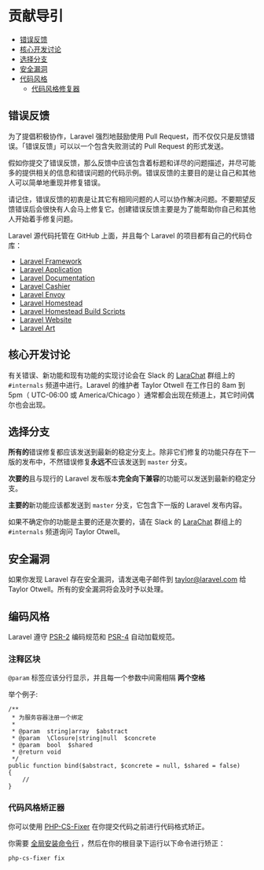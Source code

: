 # 贡献导引

- [错误反馈](#bug-reports)
- [核心开发讨论](#core-development-discussion)
- [选择分支](#which-branch)
- [安全漏洞](#security-vulnerabilities)
- [代码风格](#coding-style)
    - [代码风格修复器](#code-style-fixer)

<a name="bug-reports"></a>
## 错误反馈

为了提倡积极协作，Laravel 强烈地鼓励使用 Pull Request，而不仅仅只是反馈错误。「错误反馈」可以以一个包含失败测试的 Pull Request 的形式发送。

假如你提交了错误反馈，那么反馈中应该包含着标题和详尽的问题描述，并尽可能多的提供相关的信息和错误问题的代码示例。错误反馈的主要目的是让自己和其他人可以简单地重现并修复错误。

请记住，错误反馈的初衷是让其它有相同问题的人可以协作解决问题。不要期望反馈错误后会很快有人会马上修复它。创建错误反馈主要是为了能帮助你自己和其他人开始着手修复问题。

Laravel 源代码托管在 GitHub 上面，并且每个 Laravel 的项目都有自己的代码仓库：

- [Laravel Framework](https://github.com/laravel/framework)
- [Laravel Application](https://github.com/laravel/laravel)
- [Laravel Documentation](https://github.com/laravel/docs)
- [Laravel Cashier](https://github.com/laravel/cashier)
- [Laravel Envoy](https://github.com/laravel/envoy)
- [Laravel Homestead](https://github.com/laravel/homestead)
- [Laravel Homestead Build Scripts](https://github.com/laravel/settler)
- [Laravel Website](https://github.com/laravel/laravel.com)
- [Laravel Art](https://github.com/laravel/art)

<a name="core-development-discussion"></a>

## 核心开发讨论

有关错误、新功能和现有功能的实现讨论会在 Slack 的 [LaraChat](http://larachat.co) 群组上的 `#internals` 频道中进行。Laravel 的维护者 Taylor Otwell 在工作日的 8am 到 5pm（ UTC-06:00 或 America/Chicago ）通常都会出现在频道上，其它时间偶尔也会出现。

<a name="which-branch"></a>
## 选择分支

**所有的**错误修复都应该发送到最新的稳定分支上。除非它们修复的功能只存在下一版的发布中，不然错误修复**永远不**应该发送到 `master` 分支。

**次要的**且与现行的 Laravel 发布版本**完全向下兼容**的功能可以发送到最新的稳定分支。

**主要的**新功能应该都发送到 `master` 分支，它包含下一版的 Laravel 发布内容。

如果不确定你的功能是主要的还是次要的，请在 Slack 的 [LaraChat](http://larachat.co) 群组上的 `#internals` 频道询问 Taylor Otwell。

<a name="security-vulnerabilities"></a>
## 安全漏洞

如果你发现 Laravel 存在安全漏洞，请发送电子邮件到 <a href="mailto:taylor@laravel.com">taylor@laravel.com</a> 给 Taylor Otwell。所有的安全漏洞将会及时予以处理。

<a name="coding-style"></a>
## 编码风格

Laravel 遵守 [PSR-2](https://github.com/php-fig/fig-standards/blob/master/accepted/PSR-2-coding-style-guide.md) 编码规范和 [PSR-4](https://github.com/php-fig/fig-standards/blob/master/accepted/PSR-4-autoloader.md) 自动加载规范。

### 注释区块

`@param` 标签应该分行显示，并且每一个参数中间需相隔 **两个空格**

举个例子:

    /**
     * 为服务容器注册一个绑定
     *
     * @param  string|array  $abstract
     * @param  \Closure|string|null  $concrete
     * @param  bool  $shared
     * @return void
     */
    public function bind($abstract, $concrete = null, $shared = false)
    {
        //
    }

<a name="code-style-fixer"></a>
### 代码风格矫正器

你可以使用 [PHP-CS-Fixer](https://github.com/FriendsOfPHP/PHP-CS-Fixer) 在你提交代码之前进行代码格式矫正。

你需要 [全局安装命令行](https://github.com/FriendsOfPHP/PHP-CS-Fixer#globally-manual) ，然后在你的根目录下运行以下命令进行矫正：

```sh
php-cs-fixer fix
```
